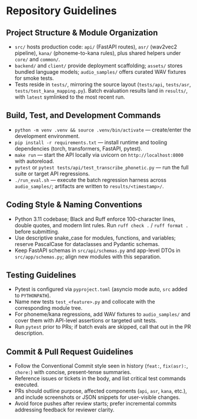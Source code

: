 # Repository Guidelines

## Project Structure & Module Organization
- `src/` hosts production code: `api/` (FastAPI routes), `asr/` (wav2vec2 pipeline), `kana/` (phoneme-to-kana rules), plus shared helpers under `core/` and `common/`.
- `backend/` and `client/` provide deployment scaffolding; `assets/` stores bundled language models; `audio_samples/` offers curated WAV fixtures for smoke tests.
- Tests reside in `tests/`, mirroring the source layout (`tests/api`, `tests/asr`, `tests/test_kana_mapping.py`). Batch evaluation results land in `results/`, with `latest` symlinked to the most recent run.

## Build, Test, and Development Commands
- `python -m venv .venv && source .venv/bin/activate` — create/enter the development environment.
- `pip install -r requirements.txt` — install runtime and tooling dependencies (torch, transformers, FastAPI, pytest).
- `make run` — start the API locally via uvicorn on `http://localhost:8000` with autoreload.
- `pytest` or `pytest tests/api/test_transcribe_phonetic.py` — run the full suite or target API regressions.
- `./run_eval.sh` — execute the batch regression harness across `audio_samples/`; artifacts are written to `results/<timestamp>/`.

## Coding Style & Naming Conventions
- Python 3.11 codebase; Black and Ruff enforce 100-character lines, double quotes, and modern lint rules. Run `ruff check .` / `ruff format .` before submitting.
- Use descriptive snake_case for modules, functions, and variables; reserve PascalCase for dataclasses and Pydantic schemas.
- Keep FastAPI schemas in `src/api/schemas.py` and app-level DTOs in `src/app/schemas.py`; align new modules with this separation.

## Testing Guidelines
- Pytest is configured via `pyproject.toml` (asyncio mode auto, `src` added to `PYTHONPATH`).
- Name new tests `test_<feature>.py` and collocate with the corresponding module tree.
- For phoneme/kana regressions, add WAV fixtures to `audio_samples/` and cover them with API-level assertions or targeted unit tests.
- Run `pytest` prior to PRs; if batch evals are skipped, call that out in the PR description.

## Commit & Pull Request Guidelines
- Follow the Conventional Commit style seen in history (`feat:`, `fix(asr):`, `chore:`) with concise, present-tense summaries.
- Reference issues or tickets in the body, and list critical test commands executed.
- PRs should outline purpose, affected components (`api`, `asr`, `kana`, etc.), and include screenshots or JSON snippets for user-visible changes.
- Avoid force pushes after review starts; prefer incremental commits addressing feedback for reviewer clarity.

